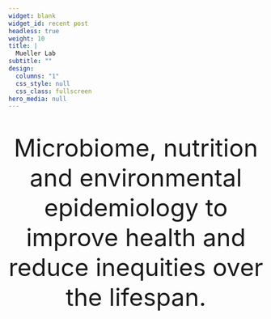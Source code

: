 ```yaml
---
widget: blank
widget_id: recent post
headless: true
weight: 10
title: |
  Mueller Lab
subtitle: ""
design:
  columns: "1"
  css_style: null
  css_class: fullscreen
hero_media: null
---
```

<br>

<font size="10"><div align="center"> Microbiome, nutrition and environmental epidemiology to improve health and reduce inequities over the lifespan.</div></font>

